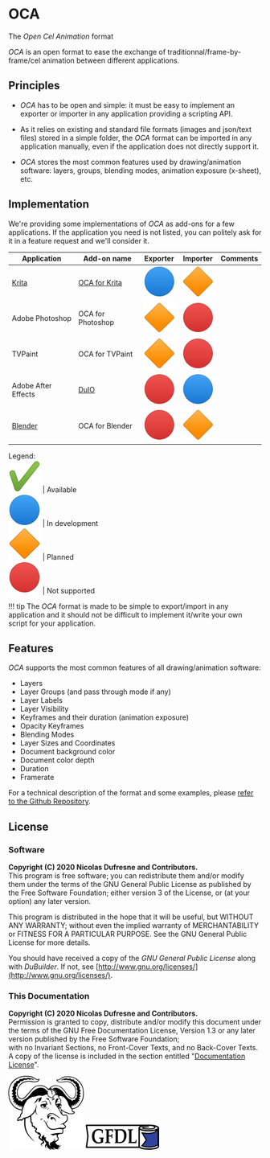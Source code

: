 # OCA

The *Open Cel Animation* format

*OCA* is an open format to ease the exchange of traditionnal/frame-by-frame/cel animation between different applications.

## Principles

- *OCA* has to be open and simple: it must be easy to implement an exporter or importer in any application providing a scripting API.

- As it relies on existing and standard file formats (images and json/text files) stored in a simple folder, the *OCA* format can be imported in any application manually, even if the application does not directly support it.

- *OCA* stores the most common features used by drawing/animation software: layers, groups, blending modes, animation exposure (x-sheet), etc.

## Implementation

We're providing some implementations of *OCA* as add-ons for a few applications. If the application you need is not listed, you can politely ask for it in a feature request and we'll consider it.

| Application | Add-on name | Exporter | Importer | Comments |
|---|---|---|---|---|
| [Krita](http://krita.org) | [OCA for Krita](https://github.com/Rainbox-dev/DuKRIF_OCA) | ![icon](img/icons/blue_circle.png) | ![icon](img/icons/orange_diamond.png) | |
| Adobe Photoshop | OCA for Photoshop | ![icon](img/icons/orange_diamond.png) | ![icon](img/icons/red_circle.png) | |
| TVPaint | OCA for TVPaint | ![icon](img/icons/orange_diamond.png) | ![icon](img/icons/red_circle.png) | |
| Adobe After Effects | [DuIO](https://github.com/Rainbox-dev/DuAEF_DuIO) | ![icon](img/icons/red_circle.png) | ![icon](img/icons/blue_circle.png) | |
| [Blender](http://blender.org) | OCA for Blender | ![icon](img/icons/red_circle.png) | ![icon](img/icons/orange_diamond.png) | |

Legend:  
![icon](img/icons/green_tick.png) | Available  
![icon](img/icons/blue_circle.png) | In development  
![icon](img/icons/orange_diamond.png) | Planned  
![icon](img/icons/red_circle.png) | Not supported

!!! tip
    The *OCA* format is made to be simple to export/import in any application and it should not be difficult to implement it/write your own script for your application.

## Features

*OCA* supports the most common features of all drawing/animation software:

- Layers
- Layer Groups (and pass through mode if any)
- Layer Labels
- Layer Visibility
- Keyframes and their duration (animation exposure)
- Opacity Keyframes
- Blending Modes
- Layer Sizes and Coordinates
- Document background color
- Document color depth
- Duration
- Framerate

For a technical description of the format and some examples, please [refer to the Github Repository](https://github.com/Rainbox-dev/OCA).

## License

### Software

**Copyright (C)  2020 Nicolas Dufresne and Contributors.**  
This program is free software; you can redistribute them and/or modify them under the terms of the GNU General Public License as published by the Free Software Foundation; either version 3 of the License, or (at your option) any later version.

This program is distributed in the hope that it will be useful, but WITHOUT ANY WARRANTY; without even the implied warranty of MERCHANTABILITY or FITNESS FOR A PARTICULAR PURPOSE. See the GNU General Public License for more details.

You should have received a copy of the *GNU General Public License* along with *DuBuilder*. If not, see [http://www.gnu.org/licenses/](http://www.gnu.org/licenses/).

### This Documentation

**Copyright (C)  2020 Nicolas Dufresne and Contributors.**  
Permission is granted to copy, distribute and/or modify this document under the terms of the GNU Free Documentation License, Version 1.3 or any later version published by the Free Software Foundation;  
with no Invariant Sections, no Front-Cover Texts, and no Back-Cover Texts.
A copy of the license is included in the section entitled "[Documentation License](licenses/gfdl.md)".

![GNU](img/gnu.png) ![GFDL](img/gfdl-logo.png)